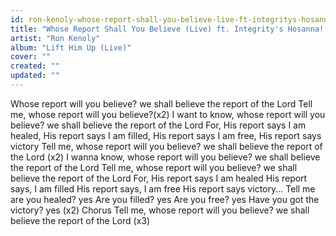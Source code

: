 ```yaml
---
id: ron-kenoly-whose-report-shall-you-believe-live-ft-integritys-hosanna-music
title: "Whose Report Shall You Believe (Live) ft. Integrity's Hosanna! Music"
artist: "Ron Kenoly"
album: "Lift Him Up (Live)"
cover: ""
created: ""
updated: ""
---
```


Whose report will you believe?
we shall believe the report of the Lord
Tell me, whose report will you believe?(x2)
I want to know,
whose report will you believe?
we shall believe the report of the Lord
For, His report says I am healed,
His report says I am filled,
His report says I am free,
His report says victory
Tell me, whose report will you believe?
we shall believe the report of the Lord (x2)
I wanna know,
whose report will you believe?
we shall believe the report of the Lord
Tell me, whose report will you believe?
we shall believe the report of the Lord
For, His report says I am healed
His report says, I am filled
His report says, I am free
His report says victory...
Tell me are you healed?
yes
Are you filled?
yes
Are you free?
yes
Have you got the victory?
yes
(x2)
Chorus
Tell me, whose report will you believe?
we shall believe the report of the Lord
(x3)